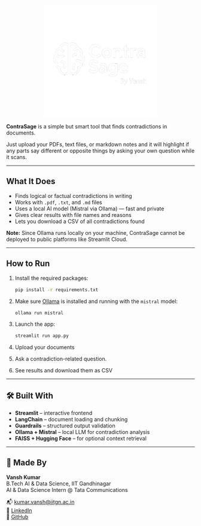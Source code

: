 <p align="center">
  <img src="logo/ContraSageLogo.png" alt="ContraSage Logo" width="300"/>
</p>

**ContraSage** is a simple but smart tool that finds contradictions in documents.


Just upload your PDFs, text files, or markdown notes and it will highlight if any parts say different or opposite things by asking your own question while it scans.

---

## What It Does

- Finds logical or factual contradictions in writing  
- Works with `.pdf`, `.txt`, and `.md` files  
- Uses a local AI model (Mistral via Ollama) — fast and private  
- Gives clear results with file names and reasons  
- Lets you download a CSV of all contradictions found  

**Note:** Since Ollama runs locally on your machine, ContraSage cannot be deployed to public platforms like Streamlit Cloud.

---

## How to Run

1. Install the required packages:
   ```bash
   pip install -r requirements.txt
   ```

2. Make sure [Ollama](https://ollama.com) is installed and running with the `mistral` model:
   ```bash
   ollama run mistral
   ```

3. Launch the app:
   ```bash
   streamlit run app.py
   ```

4. Upload your documents  
5. Ask a contradiction-related question. 
6. See results and download them as CSV  

---

## 🛠️ Built With

- **Streamlit** – interactive frontend  
- **LangChain** – document loading and chunking  
- **Guardrails** – structured output validation  
- **Ollama + Mistral** – local LLM for contradiction analysis  
- **FAISS + Hugging Face** – for optional context retrieval  

---

## 👤 Made By

**Vansh Kumar**  
B.Tech AI & Data Science, IIT Gandhinagar  
AI & Data Science Intern @ Tata Communications

📬 [kumar.vansh@iitgn.ac.in](mailto:kumar.vansh@iitgn.ac.in)  
🔗 [LinkedIn](https://www.linkedin.com/in/vansh-ai/)  
🔗 [GitHub](https://github.com/VanshOnGit)
```
